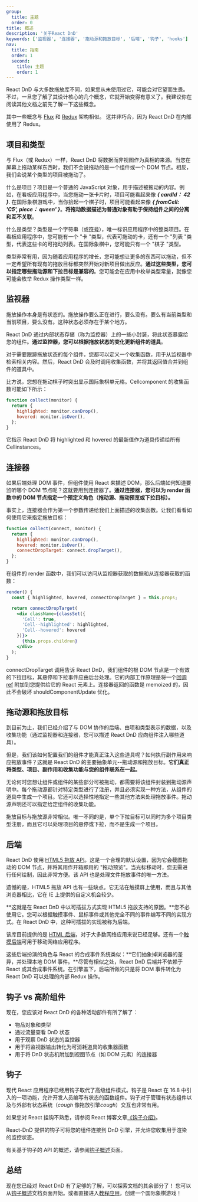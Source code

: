 ```yaml
---
group:
  title: 主题
  order: 0
title: 概述
description: '关于React DnD'
keywords: ['监视器', '连接器', '拖动源和拖放目标', '后端', '钩子', 'hooks']
nav:
  title: 指南
  order: 1
  second:
    title: 主题
    order: 1
---
```


React DnD 与大多数拖放库不同，如果您从未使用过它，可能会对它望而生畏。不过，一旦您了解了其设计核心的几个概念，它就开始变得有意义了。我建议你在阅读其他文档之前先了解一下这些概念。

其中一些概念与 [Flux](http://facebook.github.io/flux/) 和 [Redux](https://github.com/reactjs/react-redux) 架构相似。
这并非巧合，因为 React DnD 在内部使用了 Redux。

## 项目和类型

与 Flux（或 Redux）一样，React DnD 将数据而非视图作为真相的来源。当您在屏幕上拖动某样东西时，我们不会说拖动的是一个组件或一个 DOM 节点。相反，我们会说某个类型的项目被拖动了。

什么是项目？项目是一个普通的 JavaScript 对象，用于描述被拖动的内容。例如，在看板应用程序中，当您拖动一张卡片时，项目可能看起来像 **_{ cardId： 42 }_**. 在国际象棋游戏中，当你拾起一个棋子时，项目可能看起来像 **_{ fromCell: 'C5', piece： queen' }_**。**将拖动数据描述为普通对象有助于保持组件之间的分离和互不关联**。

什么是类型？类型是一个字符串（或[符号](https://developer.mozilla.org/en/docs/Web/JavaScript/Reference/Global_Objects/Symbol)），唯一标识应用程序中的整类项目。在看板应用程序中，您可能有一个 "卡 "类型，代表可拖动的卡，还有一个 "列表 "类型，代表这些卡的可拖动列表。在国际象棋中，您可能只有一个 "棋子 "类型。

类型非常有用，因为随着应用程序的增长，您可能想让更多的东西可以拖动，但不一定希望所有现有的拖放目标都突然开始对新项目做出反应。**通过这些类型，您可以指定哪些拖动源和下拉目标是兼容的**。您可能会在应用中枚举类型常量，就像您可能会枚举 Redux 操作类型一样。

## 监视器

拖放操作本身是有状态的。拖放操作要么正在进行，要么没有。要么有当前类型和当前项目，要么没有。这种状态必须存在于某个地方。

React DnD 通过内部状态存储（称为监控器）上的一些小封装，将此状态暴露给您的组件。**通过监控器，您可以根据拖放状态的变化更新组件的道具**。

对于需要跟踪拖放状态的每个组件，您都可以定义一个收集函数，用于从监视器中检索相关内容。然后，React DnD 会及时调用收集函数，并将其返回值合并到组件的道具中。

比方说，您想在拖动棋子时突出显示国际象棋单元格。Cellcomponent 的收集函数可能如下所示：

```javascript
function collect(monitor) {
  return {
    highlighted: monitor.canDrop(),
    hovered: monitor.isOver(),
  };
}
```

它指示 React DnD 将 highlighted 和 hovered 的最新值作为道具传递给所有 Cellinstances。

## 连接器

如果后端处理 DOM 事件，但组件使用 React 来描述 DOM，那么后端如何知道要监听哪个 DOM 节点呢？这就要用到连接器了。**通过连接器，您可以为 render 函数中的 DOM 节点指定一个预定义角色（拖动源、拖动预览或下拉目标）。**

事实上，连接器会作为第一个参数传递给我们上面描述的收集函数。让我们看看如何使用它来指定拖放目标：

```javascript
function collect(connect, monitor) {
  return {
    highlighted: monitor.canDrop(),
    hovered: monitor.isOver(),
    connectDropTarget: connect.dropTarget(),
  };
}
```

在组件的 render 函数中，我们可以访问从监视器获取的数据和从连接器获取的函数：

```jsx | pure
render() {
  const { highlighted, hovered, connectDropTarget } = this.props;

  return connectDropTarget(
    <div className={classSet({
      'Cell': true,
      'Cell--highlighted': highlighted,
      'Cell--hovered': hovered
    })}>
      {this.props.children}
    </div>
  );
}
```

connectDropTarget 调用告诉 React DnD，我们组件的根 DOM 节点是一个有效的下拉目标，其悬停和下拉事件应由后台处理。它的内部工作原理是将一个[回调 ref](https://reactjs.org/docs/refs-and-the-dom.html#callback-refs) 附加到您提供给它的 React 元素上。连接器返回的函数是 memoized 的，因此不会破坏 shouldComponentUpdate 优化。

## 拖动源和拖放目标

到目前为止，我们已经介绍了与 DOM 协作的后端、由项和类型表示的数据，以及收集功能（通过监视器和连接器，您可以描述 React DnD 应向组件注入哪些道具）。

但是，我们该如何配置我们的组件才能真正注入这些道具呢？如何执行副作用来响应拖放事件？这就是 React DnD 的主要抽象单元--拖动源和拖放目标。**它们真正将类型、项目、副作用和收集功能与您的组件联系在一起。**

无论何时您想让组件或组件的某些部分可被拖动，都需要将该组件封装到拖动源声明中。每个拖动源都针对特定类型进行了注册，并且必须实现一种方法，从组件的道具中生成一个项目。它还可以选择性地指定一些其他方法来处理拖放事件。拖动源声明还可以指定给定组件的收集功能。

拖放目标与拖放源非常相似。唯一不同的是，单个下拉目标可以同时为多个项目类型注册，而且它可以处理项目的悬停或下拉，而不是生成一个项目。

## 后端

React DnD 使用 [HTML5 拖放 API](https://developer.mozilla.org/en-US/docs/Web/Guide/HTML/Drag_and_drop)。这是一个合理的默认设置，因为它会截图拖动的 DOM 节点，并将其用作开箱即用的 "拖动预览"。当光标移动时，您无需进行任何绘制，因此非常方便。该 API 也是处理文件拖放事件的唯一方法。

遗憾的是，HTML5 拖放 API 也有一些缺点。它无法在触摸屏上使用，而且与其他浏览器相比，它在 IE 上提供的自定义机会较少。

**这就是在 React DnD 中以可插拔方式实现 HTML5 拖放支持的原因。**您不必使用它。您可以根据触摸事件、鼠标事件或其他完全不同的事件编写不同的实现方式。在 React DnD 中，这种可插拔的实现被称为后端。

该库目前提供的是 [HTML 后端](https://react-dnd.github.io/react-dnd/docs/backends/html5)，对于大多数网络应用来说已经足够。还有一个[触摸后端](https://react-dnd.github.io/react-dnd/docs/backends/touch)可用于移动网络应用程序。

这些后端扮演的角色与 React 的合成事件系统类似：**它们抽象掉浏览器的差异，并处理本地 DOM 事件。**尽管有相似之处，React DnD 后端并不依赖于 React 或其合成事件系统。在引擎盖下，后端所做的只是将 DOM 事件转化为 React DnD 可以处理的内部 Redux 操作。

## 钩子 vs 高阶组件

现在，您应该对 React DnD 的各种活动部件有所了解了：

- 物品对象和类型
- 通过流量查看 DnD 状态
- 用于观察 DnD 状态的监控器
- 用于将监视器输出转化为可消耗道具的收集器函数
- 用于将 DnD 状态机附加到视图节点（如 DOM 元素）的连接器

## 钩子

现代 React 应用程序已经用钩子取代了高级组件模式。钩子是 React 在 16.8 中引入的一项功能，允许开发人员编写有状态的函数组件。钩子对于管理有状态组件以及与外部有状态系统（_cough_ 像拖放引擎*cough*）交互也非常有用。

如果您对 React 挂钩不熟悉，请参阅 React 博客文章[《钩子介绍》](https://reactjs.org/docs/hooks-intro.html)。

React-DnD 提供的钩子可将您的组件连接到 DnD 引擎，并允许您收集用于渲染的监控状态。

有关基于钩子的 API 的概述，请参阅[钩子概述](https://react-dnd.github.io/react-dnd/docs/api/hooks-overview)页面。

## 总结

现在您已经对 React DnD 有了足够的了解，可以探索文档的其余部分了！
您可以从[钩子概述](https://react-dnd.github.io/react-dnd/docs/api/hooks-overview)文档页面开始。或者直接进入[教程应用](https://react-dnd.github.io/react-dnd/docs/tutorial)，创建一个国际象棋游戏！
